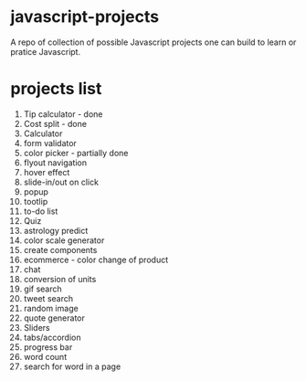 # javascript-projects

A repo of collection of possible Javascript projects one can build to learn or
pratice Javascript.

# projects list

1. Tip calculator - done
2. Cost split - done
3. Calculator
4. form validator
5. color picker - partially done
6. flyout navigation
7. hover effect
8. slide-in/out on click
9. popup
10. tootlip
11. to-do list
12. Quiz
13. astrology predict
14. color scale generator
15. create components
16. ecommerce - color change of product
17. chat
18. conversion of units
19. gif search
20. tweet search
21. random image
22. quote generator
23. Sliders
24. tabs/accordion
25. progress bar
26. word count
27. search for word in a page
